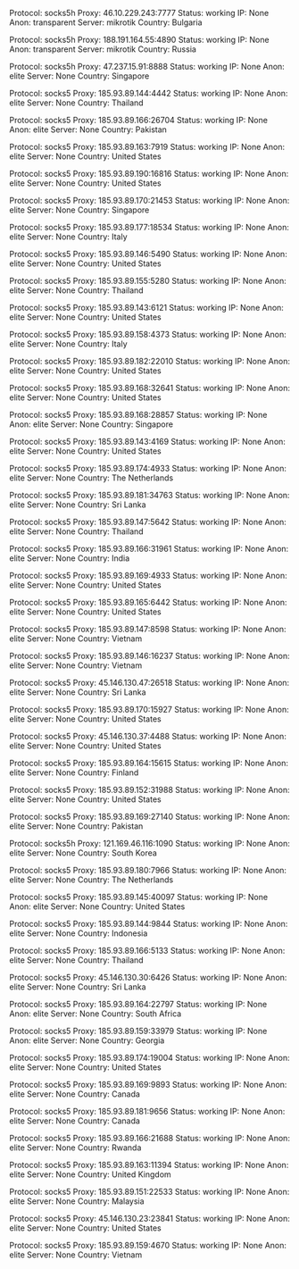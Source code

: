 Protocol: socks5h
Proxy: 46.10.229.243:7777
Status: working
IP: None
Anon: transparent
Server: mikrotik
Country: Bulgaria

Protocol: socks5h
Proxy: 188.191.164.55:4890
Status: working
IP: None
Anon: transparent
Server: mikrotik
Country: Russia

Protocol: socks5h
Proxy: 47.237.15.91:8888
Status: working
IP: None
Anon: elite
Server: None
Country: Singapore

Protocol: socks5
Proxy: 185.93.89.144:4442
Status: working
IP: None
Anon: elite
Server: None
Country: Thailand

Protocol: socks5
Proxy: 185.93.89.166:26704
Status: working
IP: None
Anon: elite
Server: None
Country: Pakistan

Protocol: socks5
Proxy: 185.93.89.163:7919
Status: working
IP: None
Anon: elite
Server: None
Country: United States

Protocol: socks5
Proxy: 185.93.89.190:16816
Status: working
IP: None
Anon: elite
Server: None
Country: United States

Protocol: socks5
Proxy: 185.93.89.170:21453
Status: working
IP: None
Anon: elite
Server: None
Country: Singapore

Protocol: socks5
Proxy: 185.93.89.177:18534
Status: working
IP: None
Anon: elite
Server: None
Country: Italy

Protocol: socks5
Proxy: 185.93.89.146:5490
Status: working
IP: None
Anon: elite
Server: None
Country: United States

Protocol: socks5
Proxy: 185.93.89.155:5280
Status: working
IP: None
Anon: elite
Server: None
Country: Thailand

Protocol: socks5
Proxy: 185.93.89.143:6121
Status: working
IP: None
Anon: elite
Server: None
Country: United States

Protocol: socks5
Proxy: 185.93.89.158:4373
Status: working
IP: None
Anon: elite
Server: None
Country: Italy

Protocol: socks5
Proxy: 185.93.89.182:22010
Status: working
IP: None
Anon: elite
Server: None
Country: United States

Protocol: socks5
Proxy: 185.93.89.168:32641
Status: working
IP: None
Anon: elite
Server: None
Country: United States

Protocol: socks5
Proxy: 185.93.89.168:28857
Status: working
IP: None
Anon: elite
Server: None
Country: Singapore

Protocol: socks5
Proxy: 185.93.89.143:4169
Status: working
IP: None
Anon: elite
Server: None
Country: United States

Protocol: socks5
Proxy: 185.93.89.174:4933
Status: working
IP: None
Anon: elite
Server: None
Country: The Netherlands

Protocol: socks5
Proxy: 185.93.89.181:34763
Status: working
IP: None
Anon: elite
Server: None
Country: Sri Lanka

Protocol: socks5
Proxy: 185.93.89.147:5642
Status: working
IP: None
Anon: elite
Server: None
Country: Thailand

Protocol: socks5
Proxy: 185.93.89.166:31961
Status: working
IP: None
Anon: elite
Server: None
Country: India

Protocol: socks5
Proxy: 185.93.89.169:4933
Status: working
IP: None
Anon: elite
Server: None
Country: United States

Protocol: socks5
Proxy: 185.93.89.165:6442
Status: working
IP: None
Anon: elite
Server: None
Country: United States

Protocol: socks5
Proxy: 185.93.89.147:8598
Status: working
IP: None
Anon: elite
Server: None
Country: Vietnam

Protocol: socks5
Proxy: 185.93.89.146:16237
Status: working
IP: None
Anon: elite
Server: None
Country: Vietnam

Protocol: socks5
Proxy: 45.146.130.47:26518
Status: working
IP: None
Anon: elite
Server: None
Country: Sri Lanka

Protocol: socks5
Proxy: 185.93.89.170:15927
Status: working
IP: None
Anon: elite
Server: None
Country: United States

Protocol: socks5
Proxy: 45.146.130.37:4488
Status: working
IP: None
Anon: elite
Server: None
Country: United States

Protocol: socks5
Proxy: 185.93.89.164:15615
Status: working
IP: None
Anon: elite
Server: None
Country: Finland

Protocol: socks5
Proxy: 185.93.89.152:31988
Status: working
IP: None
Anon: elite
Server: None
Country: United States

Protocol: socks5
Proxy: 185.93.89.169:27140
Status: working
IP: None
Anon: elite
Server: None
Country: Pakistan

Protocol: socks5h
Proxy: 121.169.46.116:1090
Status: working
IP: None
Anon: elite
Server: None
Country: South Korea

Protocol: socks5
Proxy: 185.93.89.180:7966
Status: working
IP: None
Anon: elite
Server: None
Country: The Netherlands

Protocol: socks5
Proxy: 185.93.89.145:40097
Status: working
IP: None
Anon: elite
Server: None
Country: United States

Protocol: socks5
Proxy: 185.93.89.144:9844
Status: working
IP: None
Anon: elite
Server: None
Country: Indonesia

Protocol: socks5
Proxy: 185.93.89.166:5133
Status: working
IP: None
Anon: elite
Server: None
Country: Thailand

Protocol: socks5
Proxy: 45.146.130.30:6426
Status: working
IP: None
Anon: elite
Server: None
Country: Sri Lanka

Protocol: socks5
Proxy: 185.93.89.164:22797
Status: working
IP: None
Anon: elite
Server: None
Country: South Africa

Protocol: socks5
Proxy: 185.93.89.159:33979
Status: working
IP: None
Anon: elite
Server: None
Country: Georgia

Protocol: socks5
Proxy: 185.93.89.174:19004
Status: working
IP: None
Anon: elite
Server: None
Country: United States

Protocol: socks5
Proxy: 185.93.89.169:9893
Status: working
IP: None
Anon: elite
Server: None
Country: Canada

Protocol: socks5
Proxy: 185.93.89.181:9656
Status: working
IP: None
Anon: elite
Server: None
Country: Canada

Protocol: socks5
Proxy: 185.93.89.166:21688
Status: working
IP: None
Anon: elite
Server: None
Country: Rwanda

Protocol: socks5
Proxy: 185.93.89.163:11394
Status: working
IP: None
Anon: elite
Server: None
Country: United Kingdom

Protocol: socks5
Proxy: 185.93.89.151:22533
Status: working
IP: None
Anon: elite
Server: None
Country: Malaysia

Protocol: socks5
Proxy: 45.146.130.23:23841
Status: working
IP: None
Anon: elite
Server: None
Country: United States

Protocol: socks5
Proxy: 185.93.89.159:4670
Status: working
IP: None
Anon: elite
Server: None
Country: Vietnam

